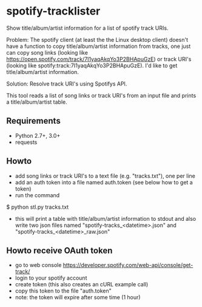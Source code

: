 # spotify-tracklister
Show title/album/artist information for a list of spotify track URIs.

Problem: The spotify client (at least the the Linux desktop client) doesn't have
a function to copy title/album/artist information from tracks, one just can copy
song links (looking like https://open.spotify.com/track/7I1yaqAkqYo3P2BHApuGzE)
or track URI's (looking like spotify:track:7I1yaqAkqYo3P2BHApuGzE). I'd like to
get title/album/artist information.

Solution: Resolve track URI's using Spotifys API.

This tool reads a list of song links or track URI's from an input file and
prints a title/album/artist table.


## Requirements
- Python 2.7+, 3.0+
- requests


## Howto
- add song links or track URI's to a text file (e.g. "tracks.txt"), one per line
- add an auth token into a file named auth.token (see below how to get a token)
- run the command

$ python stl.py tracks.txt

- this will print a table with title/album/artist information to stdout and also
write two json files named "spotify-tracks\_\<datetime\>.json" and 
"spotify-tracks\_\<datetime\>\_raw.json"


## Howto receive OAuth token
- go to web console https://developer.spotify.com/web-api/console/get-track/
- login to your spotify account
- create token (this also creates an cURL example call)
- copy this token to the file "auth.token"
- note: the token will expire after some time (1 hour)

